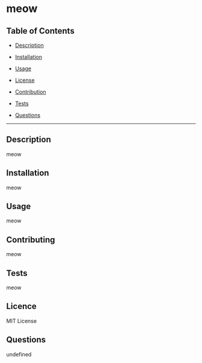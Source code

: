 
  
  # meow

  ## Table of Contents

  
* [Description](#description)
  
* [Installation](#installation) 
  
* [Usage](#usage) 
  
* [License](#license) 
  
* [Contribution](#contribution)
  
* [Tests](#tests) 
  
* [Questions](#questions)

  
<hr>

  ## Description 
meow
  <br>
  ## Installation 
meow
  <br>
  ## Usage 
meow
  <br>
  ## Contributing 
meow
  <br>
  ## Tests 
meow
  <br>
  ## Licence 
MIT License
  <br>
  ## Questions 
undefined

